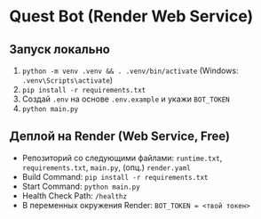# Quest Bot (Render Web Service)

## Запуск локально
1. `python -m venv .venv && . .venv/bin/activate` (Windows: `.venv\Scripts\activate`)
2. `pip install -r requirements.txt`
3. Создай `.env` на основе `.env.example` и укажи `BOT_TOKEN`
4. `python main.py`

## Деплой на Render (Web Service, Free)
- Репозиторий со следующими файлами: `runtime.txt`, `requirements.txt`, `main.py`, (опц.) `render.yaml`
- Build Command: `pip install -r requirements.txt`
- Start Command: `python main.py`
- Health Check Path: `/healthz`
- В переменных окружения Render: `BOT_TOKEN = <твой токен>`
